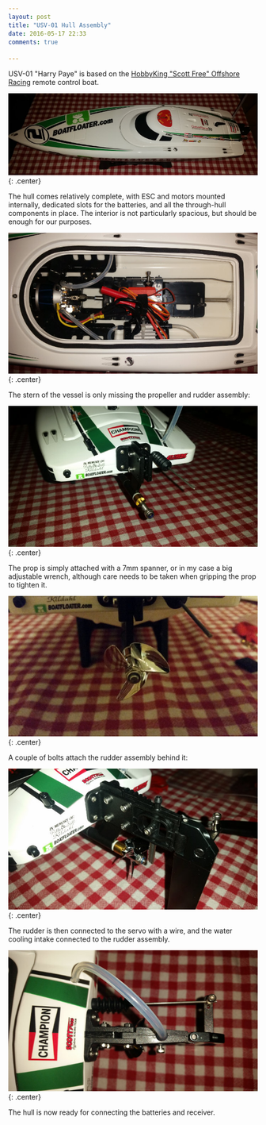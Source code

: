 ```yaml
---
layout: post
title: "USV-01 Hull Assembly"
date: 2016-05-17 22:33
comments: true

---
```


USV-01 "Harry Paye" is based on the [HobbyKing "Scott Free" Offshore Racing](https://www.hobbyking.com/hobbyking/store/uh_viewItem.asp?idProduct=81594) remote control boat.

![Hull](/hardware/usv-01/hull.jpg){: .center}

The hull comes relatively complete, with ESC and motors mounted internally, dedicated slots for the batteries, and all the through-hull components in place. The interior is not particularly spacious, but should be enough for our purposes.

![Out-of-the-box interior electronics](/hardware/usv-01/electronics-outofbox.jpg){: .center}

The stern of the vessel is only missing the propeller and rudder assembly:

![Stern](/hardware/usv-01/stern.jpg){: .center}

The prop is simply attached with a 7mm spanner, or in my case a big adjustable wrench, although care needs to be taken when gripping the prop to tighten it.

![Prop Attached](/hardware/usv-01/propattached.jpg){: .center}

A couple of bolts attach the rudder assembly behind it:

![Rudder Attached](/hardware/usv-01/rudderattached.jpg){: .center}

The rudder is then connected to the servo with a wire, and the water cooling intake connected to the rudder assembly.

![Stern View - All Attached](/hardware/usv-01/stern-allattached.jpg){: .center}

The hull is now ready for connecting the batteries and receiver.
